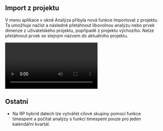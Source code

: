 ﻿---
categories: [kiwi]
layout: kiwi
---
## Import z projektu
V menu aplikace v okně Analýza přibyla nová funkce Importovat z projektu. Ta umožňuje načíst a následně přetáhnout libovolnou analýzu nebo prvek dimenze z uživatelského projektu, popřípadě z projektu výchozího. 
Nelze přetáhnout prvek se stejným názvem do aktuálního projektu.

<video src="{{site.url}}/data/importzprojektu.mp4" type="video/mp4" controls>Import z projektu</video>





## Ostatní
<ul>
<li>Na RP hybrid datech lze vytvářet cílové skupiny pomocí funkce timespent a počítat analýzy s funkcí timespent pouze pro jeden kalendářní kvartál.</li>
</ul>
